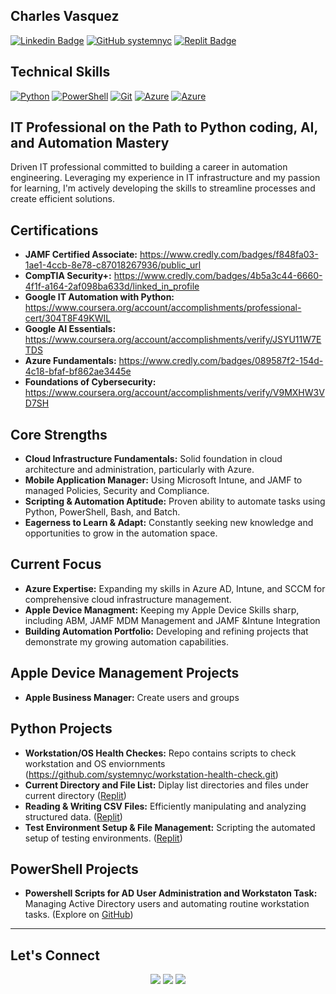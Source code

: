## **Charles Vasquez**
[![Linkedin Badge](https://img.shields.io/badge/-CharlesVasquez-blue?style=flat-square&logo=Linkedin&logoColor=white&link=https://www.linkedin.com/in/charlesvasquez-nyc/)](https://www.linkedin.com/in/charlesvasquez-nyc/) [![GitHub systemnyc](https://img.shields.io/github/followers/systemnyc?label=follow&style=social)](https://github.com/systemnyc) [![Replit Badge](https://img.shields.io/badge/-@cvasquez39-768692?style=flat-square&logo=Replit&logoColor=white&link=https://replit.com/@cvasquez39)](https://replit.com/@cvasquez39)
## 
## **Technical Skills** 
[![Python](https://img.shields.io/badge/-Python-3776AB?style=flat-square&logo=python&logoColor=white)](https://www.python.org/)
[![PowerShell](https://img.shields.io/badge/-PowerShell-5391FE?style=flat-square&logo=powershell&logoColor=white)](https://docs.microsoft.com/en-us/powershell/)
[![Git](https://img.shields.io/badge/-Git-F05032?style=flat-square&logo=git&logoColor=white)](https://git-scm.com/)
[![Azure](https://img.shields.io/badge/Azure-0089D6?style=flat-square&logo=microsoft-azure&logoColor=white)](https://azure.microsoft.com/en-us/)
[![Azure](https://img.shields.io/badge/intune-0059B5?style=flat-square&logo=microsoft-azure&logoColor=white)](https://intune.microsoft.com)
## **IT Professional on the Path to Python coding, AI, and Automation Mastery**


Driven IT professional committed to building a career in automation engineering. Leveraging my experience in IT infrastructure and my passion for learning, I'm actively developing the skills to streamline processes and create efficient solutions.

## **Certifications**
- **JAMF Certified Associate:** https://www.credly.com/badges/f848fa03-1ae1-4ccb-8e78-c87018267936/public_url
- **CompTIA Security+:** https://www.credly.com/badges/4b5a3c44-6660-4f1f-a164-2af098ba633d/linked_in_profile 
- **Google IT Automation with Python:** https://www.coursera.org/account/accomplishments/professional-cert/304T8F49KWIL
- **Google AI Essentials:** https://www.coursera.org/account/accomplishments/verify/JSYU11W7ETDS
- **Azure Fundamentals:** https://www.credly.com/badges/089587f2-154d-4c18-bfaf-bf862ae3445e
- **Foundations of Cybersecurity:** https://www.coursera.org/account/accomplishments/verify/V9MXHW3VD7SH

## **Core Strengths**

- **Cloud Infrastructure Fundamentals:** Solid foundation in cloud architecture and administration, particularly with Azure.
- **Mobile Application Manager:** Using Microsoft Intune, and JAMF to managed Policies, Security and Compliance.
- **Scripting & Automation Aptitude:** Proven ability to automate tasks using Python, PowerShell, Bash, and Batch.
- **Eagerness to Learn & Adapt:** Constantly seeking new knowledge and opportunities to grow in the automation space.

## **Current Focus**

- **Azure Expertise:** Expanding my skills in Azure AD, Intune, and SCCM for comprehensive cloud infrastructure management.
- **Apple Device Managment:** Keeping my Apple Device Skills sharp, including ABM, JAMF MDM Management and JAMF &Intune Integration
- **Building Automation Portfolio:** Developing and refining projects that demonstrate my growing automation capabilities.

## **Apple Device Management Projects**

- **Apple Business Manager:** Create users and groups

## **Python Projects**
- **Workstation/OS Health Checkes:** Repo contains scripts to check workstation and OS enviornments (https://github.com/systemnyc/workstation-health-check.git)
- **Current Directory and File List:** Diplay list directories and files under current directory ([Replit](https://replit.com/@cvasquez39/basic-directory-listing?v=1))
- **Reading & Writing CSV Files:** Efficiently manipulating and analyzing structured data. ([Replit](https://replit.com/@cvasquez39/Reading-and-Writing-CSV-with-Dictionaries))
- **Test Environment Setup & File Management:** Scripting the automated setup of testing environments. ([Replit](https://replit.com/@cvasquez39/File-Mover#main.py)) 

## **PowerShell Projects**
- **Powershell Scripts for AD User Administration and Workstaton Task:** Managing Active Directory users and automating routine workstation tasks. (Explore on [GitHub](https://github.com/systemnyc/PowerShell/tree/master))

---
## **Let's Connect**

<div align="center"> 
  <a href="https://www.linkedin.com/in/charlesvasquez-nyc/" target="_blank"><img src="https://img.shields.io/badge/-LinkedIn-0077B5?style=for-the-badge&logo=linkedin&logoColor=white" /></a>
  <a href="https://replit.com/@cvasquez39" target="_blank"><img src="https://img.shields.io/badge/-Replit-768692?style=for-the-badge&logo=replit&logoColor=white" /></a>
  <a href="https://x.com/system_nyc" target="_blank"><img src="https://img.shields.io/badge/-Twitter-1DA1F2?style=for-the-badge&logo=twitter&logoColor=white" /></a> 
</div>
